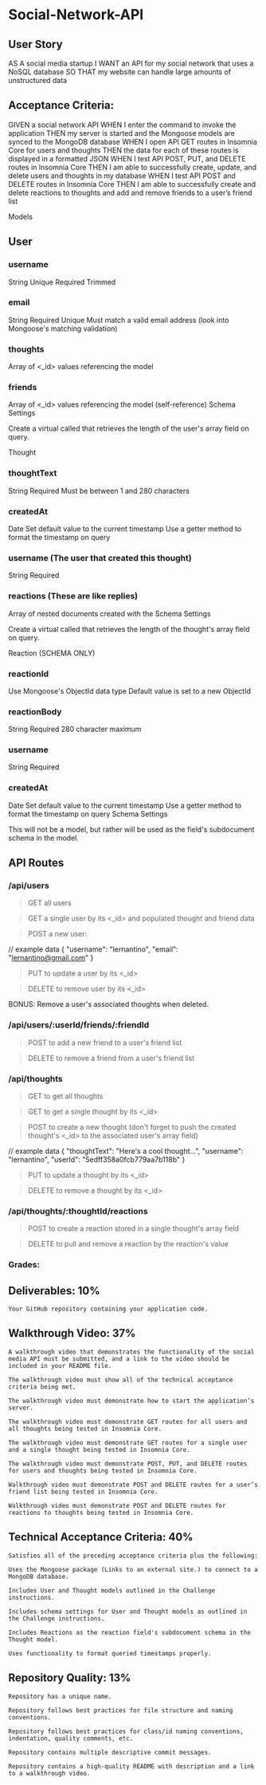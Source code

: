 # Social-Network-API

## User Story 
AS A social media startup
I WANT an API for my social network that uses a NoSQL database
SO THAT my website can handle large amounts of unstructured data


## Acceptance Criteria: 
GIVEN a social network API
WHEN I enter the command to invoke the application
THEN my server is started and the Mongoose models are synced to the MongoDB database
WHEN I open API GET routes in Insomnia Core for users and thoughts
THEN the data for each of these routes is displayed in a formatted JSON
WHEN I test API POST, PUT, and DELETE routes in Insomnia Core
THEN I am able to successfully create, update, and delete users and thoughts in my database
WHEN I test API POST and DELETE routes in Insomnia Core
THEN I am able to successfully create and delete reactions to thoughts and add and remove friends to a user’s friend list

Models

## User

### username

String
Unique
Required
Trimmed

### email

String
Required
Unique
Must match a valid email address (look into Mongoose's matching validation)

### thoughts

Array of <_id> values referencing the <Thought> model

### friends

Array of <_id> values referencing the <User> model (self-reference)
Schema Settings

Create a virtual called <friendCount> that retrieves the length of the user's <friends> array field on query.

Thought

### thoughtText

String
Required
Must be between 1 and 280 characters

### createdAt

Date
Set default value to the current timestamp
Use a getter method to format the timestamp on query
### username (The user that created this thought)

String
Required

### reactions (These are like replies)

Array of nested documents created with the <reactionSchema>
Schema Settings

Create a virtual called <reactionCount> that retrieves the length of the thought's <reactions> array field on query.

Reaction (SCHEMA ONLY)

### reactionId

Use Mongoose's ObjectId data type
Default value is set to a new ObjectId

### reactionBody

String
Required
280 character maximum

### username

String
Required
### createdAt

Date
Set default value to the current timestamp
Use a getter method to format the timestamp on query
Schema Settings

This will not be a model, but rather will be used as the <reaction> field's subdocument schema in the <Thought> model.

## API Routes

### /api/users

> GET all users

> GET a single user by its <_id> and populated thought and friend data

> POST a new user:

// example data
{
  "username": "lernantino",
  "email": "lernantino@gmail.com"
}

> PUT to update a user by its <_id>

> DELETE to remove user by its <_id>

BONUS: Remove a user's associated thoughts when deleted.

### /api/users/:userId/friends/:friendId

> POST to add a new friend to a user's friend list

> DELETE to remove a friend from a user's friend list

### /api/thoughts

> GET to get all thoughts

> GET to get a single thought by its <_id>

> POST to create a new thought (don't forget to push the created thought's <_id> to the associated user's <thoughts> array field)

// example data
{
  "thoughtText": "Here's a cool thought...",
  "username": "lernantino",
  "userId": "5edff358a0fcb779aa7b118b"
}

> PUT to update a thought by its <_id>

> DELETE to remove a thought by its <_id>

### /api/thoughts/:thoughtId/reactions

> POST to create a reaction stored in a single thought's <reactions> array field

> DELETE to pull and remove a reaction by the reaction's <reactionId> value




### Grades:

## Deliverables: 10%
    Your GitHub repository containing your application code.

## Walkthrough Video: 37%
    A walkthrough video that demonstrates the functionality of the social media API must be submitted, and a link to the video should be included in your README file.

    The walkthrough video must show all of the technical acceptance criteria being met.

    The walkthrough video must demonstrate how to start the application’s server.

    The walkthrough video must demonstrate GET routes for all users and all thoughts being tested in Insomnia Core.

    The walkthrough video must demonstrate GET routes for a single user and a single thought being tested in Insomnia Core.

    The walkthrough video must demonstrate POST, PUT, and DELETE routes for users and thoughts being tested in Insomnia Core.

    Walkthrough video must demonstrate POST and DELETE routes for a user’s friend list being tested in Insomnia Core.

    Walkthrough video must demonstrate POST and DELETE routes for reactions to thoughts being tested in Insomnia Core.

## Technical Acceptance Criteria: 40%
    Satisfies all of the preceding acceptance criteria plus the following:

    Uses the Mongoose package (Links to an external site.) to connect to a MongoDB database.

    Includes User and Thought models outlined in the Challenge instructions.

    Includes schema settings for User and Thought models as outlined in the Challenge instructions.

    Includes Reactions as the reaction field's subdocument schema in the Thought model.

    Uses functionality to format queried timestamps properly.

## Repository Quality: 13%
    Repository has a unique name.

    Repository follows best practices for file structure and naming conventions.

    Repository follows best practices for class/id naming conventions, indentation, quality comments, etc.

    Repository contains multiple descriptive commit messages.

    Repository contains a high-quality README with description and a link to a walkthrough video.

